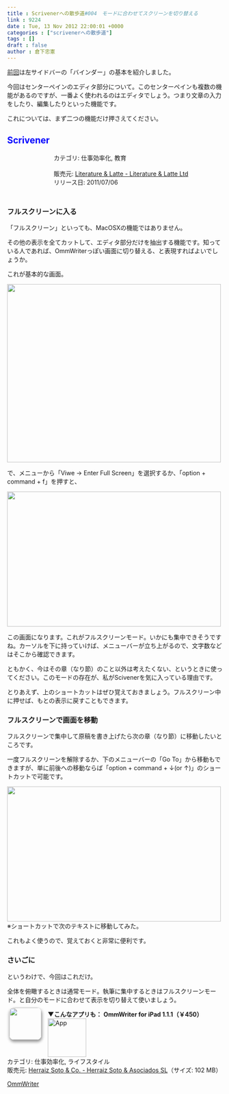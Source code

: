 ```yaml
---
title : Scrivenerへの散歩道#004　モードに合わせてスクリーンを切り替える
link : 9224
date : Tue, 13 Nov 2012 22:00:01 +0000
categories : ["scrivenerへの散歩道"]
tags : []
draft : false
author : 倉下忠憲
---
```


<a href="https://rashita.net/blog/?p=9162" target="_blank">前回</a>は左サイドバーの「バインダー」の基本を紹介しました。

今回はセンターペインのエディタ部分について。このセンターペインも複数の機能があるのですが、一番よく使われるのはエディタでしょう。つまり文章の入力をしたり、編集したりといった機能です。

これについては、まず二つの機能だけ押さえてください。

<h2><span style="color: rgb(0, 0, 255);">Scrivener</span></h2><div style="margin: 0;float: left;"><div style="margin-left: 109px;"><a href="https://itunes.apple.com/jp/app/scrivener/id418889511?mt=12&uo=4&at=11l4y8" target="itunes_store" rel="nofollow" style="text-decoration: none;"><img src="http://a375.phobos.apple.com/us/r1000/068/Purple/v4/7f/c7/66/7fc7663d-0b33-0fcb-7924-d384ce39b2a5/Scrivener.100x100-75.png" style="margin-left: -109px; float: left; width: 100px; height: 100px;"><img src="http://r.mzstatic.com/htmlResources/2338/images/mask100.png" style="margin-left: -109px; float: left; width: 100px; height: 100px;" /></a></div></div> カテゴリ: 仕事効率化, 教育<br><br> 販売元: <a href="https://itunes.apple.com/jp/app/scrivener/id418889511?mt=12&uo=4&at=11l4y8" target="itunes_store" rel="nofollow">Literature & Latte - Literature & Latte Ltd</a><br> リリース日: 2011/07/06<br style="clear: both;">

<h3>フルスクリーンに入る</h3>
「フルスクリーン」といっても、MacOSXの機能ではありません。

その他の表示を全てカットして、エディタ部分だけを抽出する機能です。知っている人であれば、OmmWriterっぽい画面に切り替える、と表現すればよいでしょうか。

これが基本的な画面。

<a href="https://rashita.net/blog/wp-content/uploads/2012/11/screenshot.21.png"><img src="https://rashita.net/blog/wp-content/uploads/2012/11/screenshot.21.png" alt="" title="screenshot.2" width="500" height="416" class="alignnone size-full wp-image-9229" /></a>

で、メニューから「Viwe → Enter Full Screen」を選択するか、「option + command + f」を押すと、

<a href="https://rashita.net/blog/wp-content/uploads/2012/11/screenshot.13.png"><img src="https://rashita.net/blog/wp-content/uploads/2012/11/screenshot.13.png" alt="" title="screenshot.1" width="500" height="315" class="alignnone size-full wp-image-9226" /></a>



この画面になります。これがフルスクリーンモード。いかにも集中できそうですね。カーソルを下に持っていけば、メニューバーが立ち上がるので、文字数などはそこから確認できます。

ともかく、今はその章（なり節）のこと以外は考えたくない、というときに使ってください。このモードの存在が、私がScivenerを気に入っている理由です。

とりあえず、上のショートカットはぜひ覚えておきましょう。フルスクリーン中に押せば、もとの表示に戻すこともできます。
<h3>フルスクリーンで画面を移動</h3>
フルスクリーンで集中して原稿を書き上げたら次の章（なり節）に移動したいところです。

一度フルスクリーンを解除するか、下のメニューバーの「Go To」から移動もできますが、単に前後への移動ならば「option + command + ↓(or ↑)」のショートカットで可能です。

<a href="https://rashita.net/blog/wp-content/uploads/2012/11/screenshot1.png"><img src="https://rashita.net/blog/wp-content/uploads/2012/11/screenshot1.png" alt="" title="screenshot" width="500" height="315" class="alignnone size-full wp-image-9230" /></a>
※ショートカットで次のテキストに移動してみた。

これもよく使うので、覚えておくと非常に便利です。

<h3>さいごに</h3>
というわけで、今回はこれだけ。

全体を俯瞰するときは通常モード。執筆に集中するときはフルスクリーンモード。と自分のモードに合わせて表示を切り替えて使いましょう。

<strong>▼こんなアプリも：</strong>
<a href="http://click.linksynergy.com/fs-bin/stat?id=Q0goZPzeHEw&offerid=94348&type=3&subid=0&tmpid=2192&RD_PARM1=https%253A%252F%252Fitunes.apple.com%252Fjp%252Fapp%252Fommwriter-for-ipad%252Fid438878854%253Fmt%253D8%2526uo%253D4%2526partnerId%253D30" target="_blank" rel="nofollow"><img width="75" class="alignleft" align="left" src="http://a1432.phobos.apple.com/us/r1000/102/Purple/16/9f/dc/mzl.zzmxoqrr.75x75-65.png" style="border-radius: 11px 11px 11px 11px;-moz-border-radius: 11px 11px 11px 11px;-webkit-border-radius: 11px 11px 11px 11px;box-shadow: 1px 4px 6px 1px #999999;-moz-box-shadow: 1px 4px 6px 1px #999999;-webkit-box-shadow: 1px 4px 6px 1px #999999;margin: -5px 15px 1px 5px;"></a><strong> OmmWriter for iPad 1.1.1（￥450）</strong><a href="http://click.linksynergy.com/fs-bin/stat?id=Q0goZPzeHEw&offerid=94348&type=3&subid=0&tmpid=2192&RD_PARM1=https%253A%252F%252Fitunes.apple.com%252Fjp%252Fapp%252Fommwriter-for-ipad%252Fid438878854%253Fmt%253D8%2526uo%253D4%2526partnerId%253D30" target="_blank" rel="nofollow"><img src="http://r.mzstatic.com/htmlResources/2338/images/viewinitunes_jp.png" style="vertical-align:bottom;" width="90" alt="App"></a><br> カテゴリ: 仕事効率化, ライフスタイル<br> 販売元: <a href="http://click.linksynergy.com/fs-bin/stat?id=Q0goZPzeHEw&offerid=94348&type=3&subid=0&tmpid=2192&RD_PARM1=https%253A%252F%252Fitunes.apple.com%252Fjp%252Fartist%252Fherraiz-soto-co.%252Fid404148696%253Fuo%253D4%2526partnerId%253D30" target="_blank" rel="nofollow">Herraiz Soto & Co. - Herraiz Soto & Asociados SL</a>（サイズ: 102 MB）<br style="clear: both;">

<a href="http://www.ommwriter.com/en/" target="_blank">OmmWriter</a>

